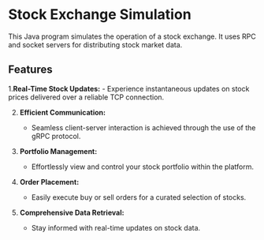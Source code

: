 # Stock Exchange Simulation

This Java program simulates the operation of a stock exchange. It uses RPC and socket servers for distributing stock market data.


## Features

1.**Real-Time Stock Updates:**
    - Experience instantaneous updates on stock prices delivered over a reliable TCP connection.

2. **Efficient Communication:**
    - Seamless client-server interaction is achieved through the use of the gRPC protocol.

3. **Portfolio Management:**
    - Effortlessly view and control your stock portfolio within the platform.

4. **Order Placement:**
    - Easily execute buy or sell orders for a curated selection of stocks.

5. **Comprehensive Data Retrieval:**
    - Stay informed with real-time updates on stock data.
   
